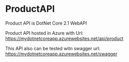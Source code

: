 # ProductAPI
Product API is DotNet Core 2.1 WebAPI 
 
Product API hosted in Azure with Url: https://mydotnetcoreapp.azurewebsites.net/api/product

This API also can be tested witn swagger url: https://mydotnetcoreapp.azurewebsites.net/swagger